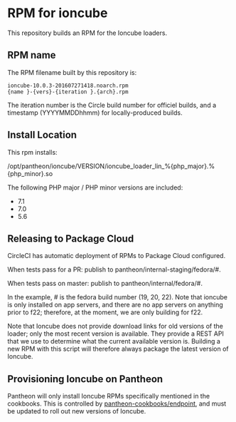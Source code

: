 # RPM for ioncube

This repository builds an RPM for the Ioncube loaders.

## RPM name

The RPM filename built by this repository is:
```
ioncube-10.0.3-201607271418.noarch.rpm
{name }-{vers}-{iteration }.{arch}.rpm
```
The iteration number is the Circle build number for officiel builds, and a timestamp (YYYYMMDDhhmm) for locally-produced builds.

## Install Location

This rpm installs:

/opt/pantheon/ioncube/VERSION/ioncube_loader_lin_%{php_major}.%{php_minor}.so

The following PHP major / PHP minor versions are included:

- 7.1
- 7.0
- 5.6

## Releasing to Package Cloud

CircleCI has automatic deployment of RPMs to Package Cloud configured.

When tests pass for a PR:  publish to pantheon/internal-staging/fedora/#.

When tests pass on master: publish to pantheon/internal/fedora/#.

In the example, # is the fedora build number (19, 20, 22). Note that ioncube is only installed on app servers, and there are no app servers on anything prior to f22; therefore, at the moment, we are only building for f22.

Note that Ioncube does not provide download links for old versions of the loader; only the most recent version is available. They provide a REST API that we use to determine what the current available version is.  Building a new RPM with this script will therefore always package the latest version of Ioncube.

## Provisioning Ioncube on Pantheon

Pantheon will only install Ioncube RPMs specifically mentioned in the cookbooks. This is controlled by [pantheon-cookbooks/endpoint](https://github.com/pantheon-cookbooks/endpoint), and must be updated to roll out new versions of Ioncube.
